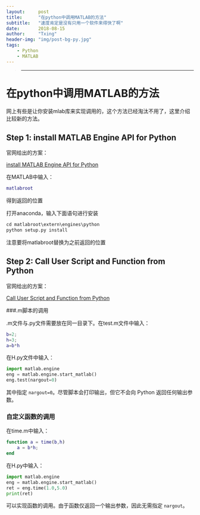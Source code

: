 ```yaml
---
layout:     post
title:      "在python中调用MATLAB的方法"
subtitle:   "速度肯定是没有只用一个软件来得快了啊"
date:       2018-08-15
author:     "Txing"
header-img: "img/post-bg-py.jpg"
tags:
    - Python
    - MATLAB
---
```


> ---

# 在python中调用MATLAB的方法

网上有些是让你安装mlab库来实现调用的，这个方法已经淘汰不用了，这里介绍比较新的方法。

## Step 1: install MATLAB Engine API for Python

官网给出的方案：

[install MATLAB Engine API for Python](http://ww2.mathworks.cn/help/matlab/matlab_external/install-the-matlab-engine-for-python.html?ue)

在MATLAB中输入：

```matlab
matlabroot
```

得到返回的位置

打开anaconda，输入下面语句进行安装

```python
cd matlabroot\extern\engines\python
python setup.py install
```

注意要将matlabroot替换为之前返回的位置

## Step 2: Call User Script and Function from Python 

官网给出的方案：

[Call User Script and Function from Python](http://cn.mathworks.com/help/matlab/matlab_external/call-user-script-and-function-from-python.html)

###.m脚本的调用

.m文件与.py文件需要放在同一目录下。在test.m文件中输入：

```matlab
b=2;
h=3;
a=b*h
```

在H.py文件中输入：

```python
import matlab.engine
eng = matlab.engine.start_matlab()
eng.test(nargout=0)
```

其中指定 `nargout=0`。尽管脚本会打印输出，但它不会向 Python 返回任何输出参数。

### 自定义函数的调用

在time.m中输入：

```matlab
function a = time(b,h)
	a = b*h;
end
```

在H.py中输入：

```python
import matlab.engine
eng = matlab.engine.start_matlab()
ret = eng.time(1.0,5.0)
print(ret)
```

可以实现函数的调用。由于函数仅返回一个输出参数，因此无需指定 `nargout`。

